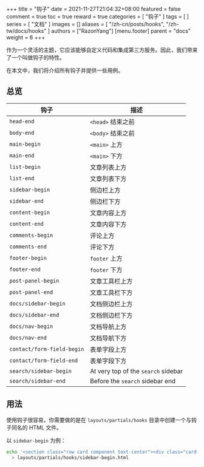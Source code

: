 +++
title = "钩子"
date = 2021-11-27T21:04:32+08:00
featured = false
comment = true
toc = true
reward = true
categories = [
  "钩子"
]
tags = [
]
series = [
  "文档"
]
images = []
aliases = [
  "/zh-cn/posts/hooks",
  "/zh-tw/docs/hooks"
]
authors = ["RazonYang"]
[menu.footer]
  parent = "docs"
  weight = 6
+++

作为一个灵活的主题，它应该能够自定义代码和集成第三方服务。因此，我们带来了一个叫做钩子的特性。

在本文中，我们将介绍所有钩子并提供一些用例。

<!--more-->

## 总览

| 钩子                       | 描述                                |
| -------------------------- | ----------------------------------- |
| `head-end`                 | `<head>` 结束之前                   |
| `body-end`                 | `<body>` 结束之前                   |
| `main-begin`               | `<main>` 上方                       |
| `main-end`                 | `<main>` 下方                       |
| `list-begin`               | 文章列表上方                        |
| `list-end`                 | 文章列表下方                        |
| `sidebar-begin`            | 侧边栏上方                          |
| `sidebar-end`              | 侧边栏下方                          |
| `content-begin`            | 文章内容上方                        |
| `content-end`              | 文章内容下方                        |
| `comments-begin`           | 评论上方                            |
| `comments-end`             | 评论下方                            |
| `footer-begin`             | `footer` 上方                       |
| `footer-end`               | `footer` 下方                       |
| `post-panel-begin`         | 文章工具栏上方                      |
| `post-panel-end`           | 文章工具栏下方                      |
| `docs/sidebar-begin`       | 文档侧边栏上方                      |
| `docs/sidebar-end`         | 文档侧边栏下方                      |
| `docs/nav-begin`           | 文档导航上方                        |
| `docs/nav-end`             | 文档导航下方                        |
| `contact/form-field-begin` | 表单字段上方                        |
| `contact/form-field-end`   | 表单字段下方                        |
| `search/sidebar-begin`     | At very top of the `search` sidebar |
| `search/sidebar-end`       | Before the `search` sidebar end     |

## 用法

使用钩子很容易，你需要做的是在 `layouts/partials/hooks` 目录中创建一个与钩子同名的 HTML 文件。

以 `sidebar-begin` 为例：

```bash
echo '<section class="row card component text-center"><div class="card-body">SIDEBAR BEGIN</div></section>' \
  > layouts/partials/hooks/sidebar-begin.html
```
